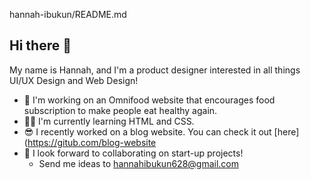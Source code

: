hannah-ibukun/README.md

## Hi there 👋

My name is Hannah, and I'm a product designer interested in all things UI/UX Design and Web Design!

- 🚀  I'm working on an Omnifood website that encourages food subscription to make people eat healthy again.
- 👩‍💻  I'm currently learning HTML and CSS.
- 😎  I recently worked on a blog website. You can check it out [here](https://gitub.com/blog-website
- 🤗  I look forward to collaborating on start-up projects!
  - Send me ideas to hannahibukun628@gmail.com
    
<!--
**Hannah-Ibukun/hannah-ibukun** is a ✨ _special_ ✨ repository because its `README.md` (this file) appears on your GitHub profile.

Here are some ideas to get you started:

- 🔭 I’m currently working on ...
- 🌱 I’m currently learning ...
- 👯 I’m looking to collaborate on ...
- 🤔 I’m looking for help with ...
- 💬 Ask me about ...
- 📫 How to reach me: ...
- 😄 Pronouns: ...
- ⚡ Fun fact: ...
-->
